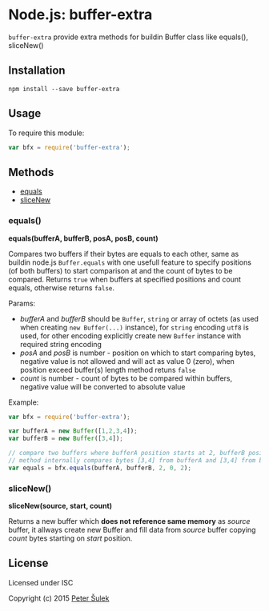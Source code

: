 # Node.js: buffer-extra
`buffer-extra` provide extra methods for buildin Buffer class like equals(), sliceNew()


Installation
------------

    npm install --save buffer-extra


Usage
-----

To require this module:

```js
var bfx = require('buffer-extra');
```

Methods
-------
- [equals](#equals)
- [sliceNew](#slicenew)


### equals()

**equals(bufferA, bufferB, posA, posB, count)**


Compares two buffers if their bytes are equals to each other, same as buildin node.js `Buffer.equals` with one usefull feature to specify positions (of both buffers) to start comparison at and the count of bytes to be compared.
Returns `true` when buffers at specified positions and count equals, otherwise returns `false`.

Params:

- *bufferA* and *bufferB* should be `Buffer`, `string` or array of octets (as used when creating `new Buffer(...)` instance), for `string` encoding `utf8` is used, for other encoding explicitly create new `Buffer` instance with required string encoding
- *posA* and *posB* is number - position on which to start comparing bytes, negative value is not allowed and will act as value 0 (zero), when position exceed buffer(s) length method retuns `false`
- *count* is number - count of bytes to be compared within buffers, negative value will be converted to absolute value    


Example:

```js
var bfx = require('buffer-extra');

var bufferA = new Buffer([1,2,3,4]);
var bufferB = new Buffer([3,4]);

// compare two buffers where bufferA position starts at 2, bufferB position at 0 (zero) with count 2
// method internally compares bytes [3,4] from bufferA and [3,4] from bufferB which is equal
var equals = bfx.equals(bufferA, bufferB, 2, 0, 2);
```



### sliceNew()

**sliceNew(source, start, count)**


Returns a new buffer which **does not reference same memory** as *source* buffer, it allways create new Buffer and fill data from *source* buffer copying *count* bytes starting on *start* position.





License
-------

Licensed under ISC

Copyright (c) 2015 [Peter Šulek](https://github.com/psulek)